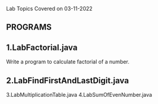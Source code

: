 Lab Topics Covered on 03-11-2022

PROGRAMS
---------
1.LabFactorial.java
-------------------
Write a program to calculate factorial of a number.

2.LabFindFirstAndLastDigit.java
---------------------------------
3.LabMultiplicationTable.java
4.LabSumOfEvenNumber.java

